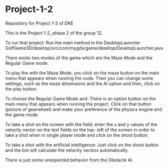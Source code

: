 # Project-1-2
Repository for Project 1-2 of DKE

This is the Project 1-2, phase 2 of the group 12.

To run that project:
  Run the main method in the DesktopLauncher
  GolfGame3D/desktop/src/com/mygdx/game/desktop/DesktopLauncher.java
 
 There exists two modes of the game which are the Maze Mode and the Regular Game mode. 
 
 To play the with the Maze Mode, you  click on the maze button on the main menu that appears when running the code. Then you can change some settings, such as the maze dimensions and the AI option and then, click on the play button.
  
To choose the Regular Game Mode and:
  There is an option button on the main menu that appears when running the project.
  Click on that button (picture of gearwheel) and make your preference of the physics engine and the game mode. 
  
To take a shot on the screen with the field:
  enter the x and y values  of the velocity vector on the text fields on the top- left of the screen in order to take a shot when in single 
  player mode and click on the shoot button.
    
To take a shot with the artificial intelligence:
  Just click on the shoot button and the bot will calculate the velocity vectors automatically.
  

There is just some unexpected behavior from the Obstacle AI.
